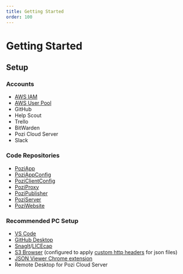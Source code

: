```yaml
---
title: Getting Started
order: 100
---
```


# Getting Started

## Setup

### Accounts

* [AWS IAM](https://docs.aws.amazon.com/IAM/latest/UserGuide/id_users_create.html)
* [AWS User Pool](https://ap-southeast-2.console.aws.amazon.com/cognito/users/?region=ap-southeast-2#/pool/ap-southeast-2_2JRzJo7Xe/users?_k=lj0ppt)
* GitHub
* Help Scout
* Trello
* BitWarden
* Pozi Cloud Server
* Slack

### Code Repositories

* [PoziApp](https://github.com/pozi/PoziApp/settings/access)
* [PoziAppConfig](https://github.com/pozi/PoziAppConfig/settings/access)
* [PoziClientConfig](https://github.com/pozi/PoziClientConfig/settings/access)
* [PoziProxy](https://github.com/pozi/PoziProxy/settings/access)
* [PoziPublisher](https://github.com/pozi/PoziPublisher/settings/access)
* [PoziServer](https://github.com/pozi/PoziServer/settings/access)
* [PoziWebsite](https://github.com/pozi/PoziWebsite/settings/access)

### Recommended PC Setup

* [VS Code](https://code.visualstudio.com/)
* [GitHub Desktop](https://desktop.github.com/)
* [SnagIt](https://www.techsmith.com/screen-capture.html)/[LICEcap](https://www.cockos.com/licecap/)
* [S3 Browser](https://s3browser.com/) (configured to apply [custom http headers](https://s3browser.com/features-content-mime-types-editor.aspx) for json files)
* [JSON Viewer Chrome extension](https://chrome.google.com/webstore/detail/json-viewer/gbmdgpbipfallnflgajpaliibnhdgobh)
* Remote Desktop for Pozi Cloud Server
